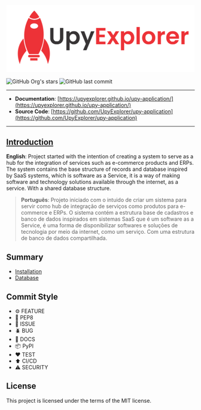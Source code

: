 ![](/docs/assets/upy-explorer.png)

![GitHub Org's stars](https://img.shields.io/github/stars/UpyExplorer?label=LinuxProfile&style=flat-square)
![GitHub last commit](https://img.shields.io/github/last-commit/UpyExplorer/upy-application?style=flat-square)

---

- **Documentation**: [https://upyexplorer.github.io/upy-application/](https://upyexplorer.github.io/upy-application/)
- **Source Code**: [https://github.com/UpyExplorer/upy-application](https://github.com/UpyExplorer/upy-application)

---

## [Introduction](https://docs.linuxprofile.com/)

**English**: Project started with the intention of creating a system to serve as a hub for the integration of services such as e-commerce products and ERPs. The system contains the base structure of records and database inspired by SaaS systems, which is software as a Service, it is a way of making software and technology solutions available through the internet, as a service. With a shared database structure.

> **Português**: Projeto iniciado com o intuido de criar um sistema para servir como hub de integração de serviços como produtos para e-commerce e ERPs. O sistema contém a estrutura base de cadastros e banco de dados inspirados em sistemas SaaS que é um software as a Service, é uma forma de disponibilizar softwares e soluções de tecnologia por meio da internet, como um serviço. Com uma estrutura de banco de dados compartilhada.

## Summary

- [Installation](https://upyexplorer.github.io/upy-application/nav/installation/)
- [Database](https://upyexplorer.github.io/upy-application/nav/database/)

## Commit Style

- ⚙️ FEATURE
- 📝 PEP8
- 📌 ISSUE
- 🪲 BUG
- 📘 DOCS
- 📦 PyPI
- ❤️️ TEST
- ⬆️ CI/CD
- ⚠️ SECURITY

## License

This project is licensed under the terms of the MIT license.
